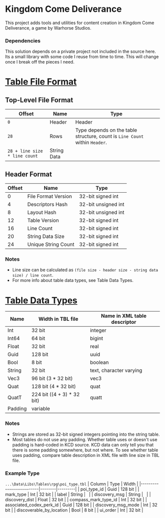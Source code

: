 # Kingdom Come Deliverance
This project adds tools and utilities for content creation in Kingdom Come Deliverance, a game by Warhorse Studios.

### Dependencies
This solution depends on a private project not included in the source here.
Its a small library with some code I reuse from time to time.
This will change once I break off the pieces I need.

# [Table File Format](https://wiki.nexusmods.com/index.php/TBL_File_Format_in_KCD)

## Top-Level File Format
| Offset                        | Name        | Type                                                                         |
|-------------------------------|-------------|------------------------------------------------------------------------------|
| `0`                           | Header      | Header                                                                       |
| `28`                          | Rows        | Type depends on the table structure, count is  `Line Count` within `Header`. |
| `28 + line size * line count` | String Data |                                                                              |

## Header Format
| Offset | Name                | Type                |
|--------|---------------------|---------------------|
| 0      | File Format Version | 32-bit signed int   |
| 4      | Descriptors Hash    | 32-bit unsigned int |
| 8      | Layout Hash         | 32-bit unsigned int |
| 12     | Table Version       | 32-bit signed int   |
| 16     | Line Count          | 32-bit signed int   |
| 20     | String Data Size    | 32-bit signed int   |
| 24     | Unique String Count | 32-bit signed int   |

### Notes ###
* Line size can be calculated as `(file size - header size - string data size) / line count`.
* For more info about table data types, see Table Data Types.

# [Table Data Types](https://wiki.nexusmods.com/index.php/Table_Data_Types_in_KCD)
| Name    | Width in TBL file          | Name in XML table descriptor |
|---------|----------------------------|------------------------------|
| Int     | 32 bit                     | integer                      |
| Int64   | 64 bit                     | bigint                       |
| Float   | 32 bit                     | real                         |
| Guid    | 128 bit                    | uuid                         |
| Bool    | 8 bit                      | boolean                      |
| String  | 32 bit                     | text, character varying      |
| Vec3    | 96 bit (3 * 32 bit)        | vec3                         |
| Quat    | 128 bit (4 * 32 bit)       | quat                         |
| QuatT   | 224 bit ((4 + 3) * 32 bit) | quatt                        |
| Padding | variable                   |                              |

### Notes ###
* Strings are stored as 32-bit signed integers pointing into the string table.
* Most tables do not use any padding. Whether table uses or doesn't use padding is hard-coded in KCD source. KCD data can only tell you that there is some padding somewhere, but not where. To see whether table uses padding, compare table description in XML file with line size in TBL file.

### Example Type ###
`...\Data\Libs\Tables\rpg\poi_type.tbl`
| Column                   | Type   | Width   |
|--------------------------|--------|---------|
| poi_type_id              | Guid   | 128 bit |
| mark_type                | Int    | 32 bit  |
| label                    | String | &nbsp;  |
| discovery_msg            | String | &nbsp;  |
| discovery_dist           | Float  | 32 bit  |
| compass_mark_type_id     | Int    | 32 bit  |
| associated_codex_perk_id | Guid   | 128 bit |
| discovery_msg_mode       | Int    | 32 bit  |
| discoverable_by_location | Bool   | 8 bit   |
| ui_order                 | Int    | 32 bit  |
